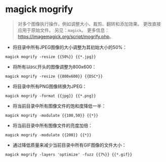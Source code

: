 # magick mogrify

> 对多个图像执行操作，例如调整大小、裁剪、翻转和添加效果。
> 更改直接应用于原始文件。
> 另见：`magick`。
> 更多信息：<https://imagemagick.org/script/mogrify.php>。

- 将目录中所有JPEG图像的大小调整为其初始大小的50%：

`magick mogrify -resize {{50%}} {{*.jpg}}`

- 将所有以`DSC`开头的图像调整为800x600：

`magick mogrify -resize {{800x600}} {{DSC*}}`

- 将目录中所有PNG图像转换为JPEG：

`magick mogrify -format {{jpg}} {{*.png}}`

- 将当前目录中所有图像文件的饱和度降低一半：

`magick mogrify -modulate {{100,50}} {{*}}`

- 将当前目录中所有图像文件的亮度加倍：

`magick mogrify -modulate {{200}} {{*}}`

- 通过降低质量来减少当前目录中所有GIF图像的文件大小：

`magick mogrify -layers 'optimize' -fuzz {{7%}} {{*.gif}}`